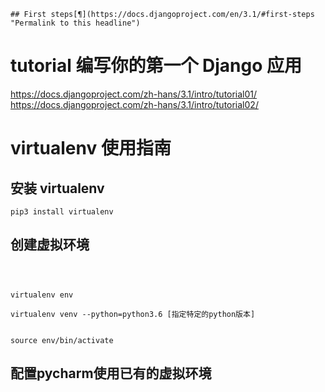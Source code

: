 	## First steps[¶](https://docs.djangoproject.com/en/3.1/#first-steps "Permalink to this headline")


#   tutorial  编写你的第一个 Django 应用    

https://docs.djangoproject.com/zh-hans/3.1/intro/tutorial01/     
https://docs.djangoproject.com/zh-hans/3.1/intro/tutorial02/     






#  virtualenv 使用指南

##  安装  virtualenv


```
pip3 install virtualenv

```


##  创建虚拟环境

```



virtualenv env

virtualenv venv --python=python3.6 [指定特定的python版本]    


source env/bin/activate

```



## 配置pycharm使用已有的虚拟环境


